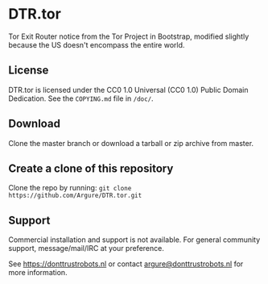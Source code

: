 DTR.tor
=======

Tor Exit Router notice from the Tor Project in Bootstrap, modified slightly
because the US doesn't encompass the entire world.

License
-------

DTR.tor is licensed under the CC0 1.0 Universal (CC0 1.0) Public Domain
Dedication. See the `COPYING.md` file in `/doc/`.

Download
--------

Clone the master branch or download a tarball or zip archive from master.

Create a clone of this repository
---------------------------------

Clone the repo by running:
`git clone https://github.com/Argure/DTR.tor.git`

Support
-------

Commercial installation and support is not available. For general community
support, message/mail/IRC at your preference.

See <https://donttrustrobots.nl> or contact <argure@donttrustrobots.nl> for
more information.
